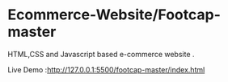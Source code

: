 # Ecommerce-Website/Footcap-master
HTML,CSS and Javascript based e-commerce website .

Live Demo :http://127.0.0.1:5500/footcap-master/index.html

